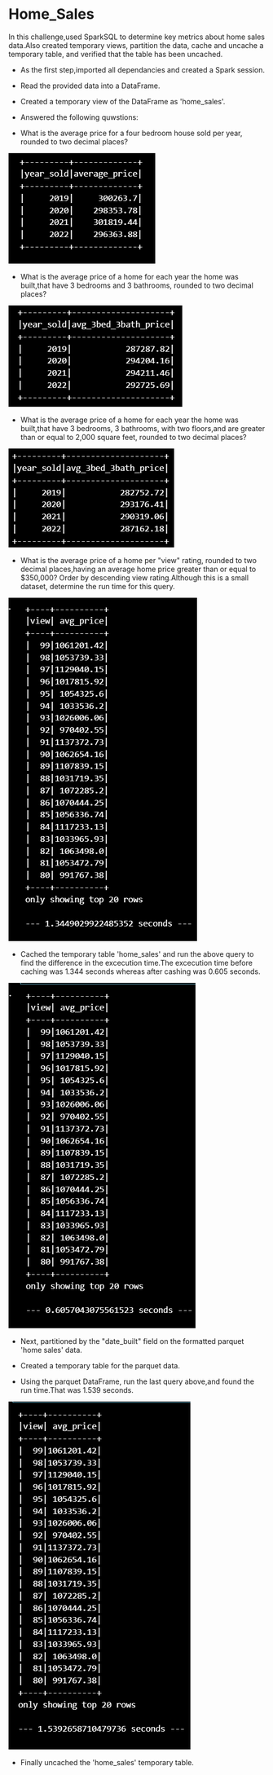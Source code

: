 # Home_Sales

In this challenge,used SparkSQL to determine key metrics about home sales data.Also created temporary views, partition the data, cache and uncache a temporary table, and verified that the table has been uncached.

* As the first step,imported all dependancies and created a Spark session.
*  Read the provided data into a DataFrame.
* Created a temporary view of the DataFrame as 'home_sales'.
* Answered the following quwstions:

* What is the average price for a four bedroom house sold per year, rounded to two decimal places?

![alt text](image.png)

* What is the average price of a home for each year the home was built,that have 3 bedrooms and 3 bathrooms, rounded to two decimal places?

![alt text](image-1.png)

* What is the average price of a home for each year the home was built,that have 3 bedrooms, 3 bathrooms, with two floors,and are greater than or equal to 2,000 square feet, rounded to two decimal places?

![alt text](image-2.png)

* What is the average price of a home per "view" rating, rounded to two decimal places,having an average home price greater than or equal to $350,000? Order by descending view rating.Although this is a small dataset, determine the run time for this query.

![alt text](image-3.png)

* Cached the temporary table 'home_sales' and run the above query to find the difference in the excecution time.The excecution time before caching was 1.344 seconds whereas after cashing was 0.605 seconds.

![alt text](image-4.png)

* Next, partitioned by the "date_built" field on the formatted parquet 'home sales' data.

* Created a temporary table for the parquet data.

* Using the parquet DataFrame, run the last query above,and found the run time.That was 1.539 seconds.

![alt text](image-5.png)

* Finally uncached the 'home_sales' temporary table.